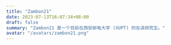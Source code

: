```yaml
---
title: "Zambon21"
date: 2023-07-13T16:07:34+08:00
draft: false
summary: "Zambon21 是一个目前在西安邮电大学 (XUPT) 的在读研究生。"
avatar: "/avatars/zambon21.png"
---
```

